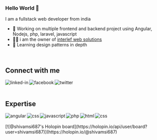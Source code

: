 ### Hello World 👋
I am a fullstack web developer from india
- 🔭 Working on multiple frontend and backend project using Angular, Nodejs, php, laravel, javascript
- 🧑‍💼 i am the owner of [interlef web solutions](https://interlef.com)
- 🌱 Learning design patterns in depth
<br>

## Connect with me

[<img align="left" alt="linked-in" src="https://img.shields.io/badge/linkedin-%230077B5.svg?&style=for-the-badge&logo=linkedin&logoColor=white" />](https://www.linkedin.com/in/shivamsi687/)
[<img align="left" alt="facebook" src="https://img.shields.io/badge/facebook-%231877F2.svg?&style=for-the-badge&logo=facebook&logoColor=white" />](https://www.facebook.com/profile.php?id=100013939752083)
[<img align="left" alt="twitter" src="https://img.shields.io/badge/twitter-%231DA1F2.svg?&style=for-the-badge&logo=twitter&logoColor=white" />](https://twitter.com/shivam_687)
<br>
<br>
## Expertise
<img align="left" alt="angular" src="https://img.shields.io/badge/Angular-Love-red" />
<img align="left" alt="css" src="https://img.shields.io/badge/react-Love-blue" />
<img align="left" alt="javascript" src="https://img.shields.io/badge/Javascript-Love-yellow" />
<img align="left" alt="php" src="https://img.shields.io/badge/PHP-Love-blue" />
<img align="left" alt="html" src="https://img.shields.io/badge/html-Love-blue" />
<img align="left" alt="css" src="https://img.shields.io/badge/css-Love-yellowgreen" />
<br>
<br>
[![@shivamsi687's Holopin board](https://holopin.io/api/user/board?user=shivamsi687)](https://holopin.io/@shivamsi687)

